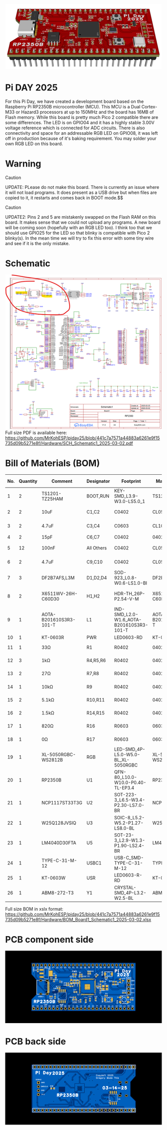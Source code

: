 ![](https://github.com/MrKohESP/piday25/blob/5b20a6e6c4fbf412ede0f5826ad5f6908304fdba/3D_PCB1_2025-03-11.png)
# Pi DAY 2025
For this Pi Day, we have created a development board based on the Raspberry Pi RP2350B microcontroller (MCU).
This MCU is a Dual Cortex-M33 or Hazard3 processors at up to 150MHz and the board has 16MB of Flash memory.
While this board is pretty much Pico 2 compatible there are some differences.  The LED is on GPIO04 and it has a highly stable 3.00V voltage reference which is connected for ADC circuits.
There is also connectivity and space for an addressable RGB LED on GPIO08, it was left off in production because of it's baking requirement.  You may solder your own RGB LED on this board.

# Warning

>[!CAUTION]
>UPDATE: PLease do not make this board.  There is currently an issue where it will not load programs.  It does present as a USB drive but when files are copied to it, it restarts and comes back in BOOT mode.$$

>[!CAUTION]
>UPDATE2: Pins 2 and 5 are mistakenly swapped on the Flash RAM on this board.  It makes sense that we could not upload any programs. A new board will be coming soon (hopefully with an RGB LED too).  I think too that we should use GPIO25 for the LED so that blinky is compatible with Pico 2 blinky(s).  In the mean time we will try to fix this error with some tiny wire and see if it is the only mistake.

# Schematic
![Schematic](https://github.com/MrKohESP/piday25/blob/9f478729204b799b942757d8fb7b606811b21294/Screenshot%202025-03-11%20141103.png)
Full size PDF is available here: https://github.com/MrKohESP/piday25/blob/441c7a7571a44883a6261e9f15735d09b5271e8f/Hardware/SCH_Schematic1_2025-03-02.pdf

# Bill of Materials (BOM)
| No. | Quantity | Comment                | Designator                                     | Footprint                                | Manufacturer Part      | Manufacturer         | Supplier Part |
|-----|----------|------------------------|------------------------------------------------|------------------------------------------|------------------------|----------------------|---------------|
| 1   | 2        | TS1201-TZ25HAM         | BOOT,RUN                                       | KEY-SMD_L3.9-W3.0-LS5.0_1                | TS1201-TZ25HAM         | BXCONN(宝讯)           | C36936654     |
| 2   | 2        | 10uF                   | C1,C2                                          | C0402                                    | CL05A106MQ5NUNC        | SAMSUNG(三星)          | C15525        |
| 3   | 2        | 4.7uF                  | C3,C4                                          | C0603                                    | CL10A475KO8NNNC        | SAMSUNG(三星)          | C19666        |
| 4   | 2        | 15pF                   | C6,C7                                          | C0402                                    | 0402CG150J500NT        | FH(风华)               | C1548         |
| 5   | 12       | 100nF                  | All Others | C0402                                    | CL05B104KO5NNNC        | SAMSUNG(三星)          | C1525         |
| 6   | 2        | 4.7uF                  | C9,C10                                         | C0402                                    | CL05A475MP5NRNC        | SAMSUNG(三星)          | C23733        |
| 7   | 3        | DF2B7AFS,L3M           | D1,D2,D4                                       | SOD-923_L0.8-W0.6-LS1.0-BI               | DF2B7AFS,L3M           | TOSHIBA(东芝)          | C1972965      |
| 8   | 2        | X6511WV-26H-C60D30     | H1,H2                                          | HDR-TH_26P-P2.54-V-M                     | X6511WV-26H-C60D30     | XKB Connection(中国星坤) | C725958       |
| 9   | 1        | AOTA-B201610S3R3-101-T | L1                                             | IND-SMD_L2.0-W1.6_AOTA-B201610S3R3-101-T | AOTA-B201610S3R3-101-T | ABRACON              | C42411119     |
| 10  | 1        | KT-0603R               | PWR                                            | LED0603-RD                               | KT-0603R               | KENTO                | C2286         |
| 11  | 1        | 33Ω                    | R1                                             | R0402                                    | 0402WGF330JTCE         | UNI-ROYAL(厚声)        | C25105        |
| 12  | 3        | 1kΩ                    | R4,R5,R6                                       | R0402                                    | 0402WGF1001TCE         | UNI-ROYAL(厚声)        | C11702        |
| 13  | 2        | 27Ω                    | R7,R8                                          | R0402                                    | 0402WGF270JTCE         | UNI-ROYAL(厚声)        | C25100        |
| 14  | 1        | 10kΩ                   | R9                                             | R0402                                    | 0402WGF1002TCE         | UNI-ROYAL(厚声)        | C25744        |
| 15  | 2        | 5.1kΩ                  | R10,R11                                        | R0402                                    | 0402WGF5101TCE         | UNI-ROYAL(厚声)        | C25905        |
| 16  | 2        | 1.5kΩ                  | R14,R15                                        | R0402                                    | 0402WGF1501TCE         | UNI-ROYAL(厚声)        | C25867        |
| 17  | 1        | 820Ω                   | R16                                            | R0603                                    | 0603WAF8200T5E         | UNI-ROYAL(厚声)        | C23253        |
| 18  | 1        | 0Ω                     | R17                                            | R0603                                    | 0603WAF0000T5E         | UNI-ROYAL(厚声)        | C21189        |
| 19  | 1        | XL-5050RGBC-WS2812B    | RGB                                            | LED-SMD_4P-L5.0-W5.0-BL_XL-5050RGBC      | XL-5050RGBC-WS2812B    | XINGLIGHT(成兴光)       | C2843785      |
| 20  | 1        | RP2350B                | U1                                             | QFN-80_L10.0-W10.0-P0.40-TL-EP3.4        | RP2350B                | Raspberry Pi(树莓派)    | C42415655     |
| 21  | 1        | NCP1117ST33T3G         | U2                                             | SOT-223-3_L6.5-W3.4-P2.30-LS7.0-BR       | NCP1117ST33T3G         | onsemi(安森美)          | C26537        |
| 22  | 1        | W25Q128JVSIQ           | U3                                             | SOIC-8_L5.2-W5.2-P1.27-LS8.0-BL          | W25Q128JVSIQ           | WINBOND(华邦)          | C97521        |
| 23  | 1        | LM4040D30FTA           | U5                                             | SOT-23-3_L2.9-W1.3-P1.90-LS2.4-BR        | LM4040D30FTA           | DIODES(美台)           | C460726       |
| 24  | 1        | TYPE-C-31-M-12         | USBC1                                          | USB-C_SMD-TYPE-C-31-M-12                 | TYPE-C-31-M-12         | 韩国韩荣                 | C165948       |
| 25  | 1        | KT-0603W               | USR                                            | LED0603-R-RD                             | KT-0603W               | KENTO                | C2290         |
| 26  | 1        | ABM8-272-T3            | Y1                                             | CRYSTAL-SMD_4P-L3.2-W2.5-BL              | ABM8-272-T3            | ABRACON              | C20625731     |

Full size BOM in xslx format: https://github.com/MrKohESP/piday25/blob/441c7a7571a44883a6261e9f15735d09b5271e8f/Hardware/BOM_Board1_Schematic1_2025-03-02.xlsx 

# PCB component side
![PCBF](https://github.com/MrKohESP/piday25/blob/441c7a7571a44883a6261e9f15735d09b5271e8f/Hardware/2D_PCB1_2025-03-02%20(1).png)

# PCB back side
![PCBB](https://github.com/MrKohESP/piday25/blob/441c7a7571a44883a6261e9f15735d09b5271e8f/Hardware/2D_PCB1_2025-03-02.png)

